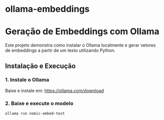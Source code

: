 # ollama-embeddings

# Geração de Embeddings com Ollama

Este projeto demonstra como instalar o Ollama localmente e gerar vetores de embeddings a partir de um texto utilizando Python.

## Instalação e Execução

### 1. Instale o Ollama
Baixe e instale em: https://ollama.com/download

### 2. Baixe e execute o modelo
```bash
ollama run nomic-embed-text
